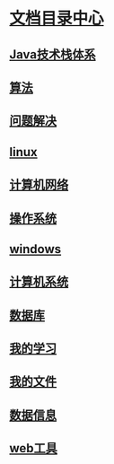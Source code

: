 

#  [**文档目录中心**](https://huachengzhou.github.io/studyDocument/)

## [**Java技术栈体系**](./java/index.md)

##  [**算法**](./algorithm/index.md)

##  [**问题解决**](./problem/index.md)

##  [**linux**](./linux/index.md)

##  [**计算机网络**](./computer_networks/index.md)

## [**操作系统**](./operating_system/index.md)

##  [**windows**](./windows/index.md)

##  [**计算机系统**](./computer_system/index.md)

##  [**数据库**](./databases/index.md)

##  [**我的学习**](./study/index.md)

##  [**我的文件**](./resume/index.html)

##  [**数据信息**](./resume/blog/index.html)

## [**web工具**](./resume/web/tool/index.html)

